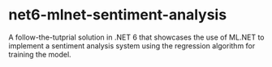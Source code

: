 # net6-mlnet-sentiment-analysis

A follow-the-tutprial solution in .NET 6 that showcases the use of ML.NET to implement a sentiment analysis system using the regression algorithm for training the model.

